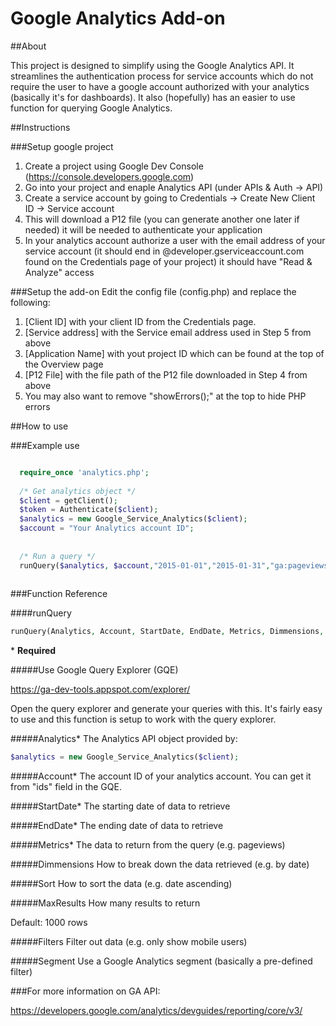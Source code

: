 # Google Analytics Add-on

##About

This project is designed to simplify using the Google Analytics API.  It streamlines the authentication process for service accounts which do not require the user to have a google account authorized with your analytics (basically it's for dashboards).  It also (hopefully) has an easier to use function for querying Google Analytics.

##Instructions

###Setup google project

1. Create a project using Google Dev Console (https://console.developers.google.com)
2. Go into your project and enaple Analytics API (under APIs & Auth -> API)
3. Create a service account by going to Credentials -> Create New Client ID -> Service account
4. This will download a P12 file (you can generate another one later if needed) it will be needed to authenticate your application
5. In your analytics account authorize a user with the email address of your service account (it should end in @developer.gserviceaccount.com found on the Credentials page of your project) it should have "Read & Analyze" access

###Setup the add-on
Edit the config file (config.php) and replace the following:

1.  [Client ID] with your client ID from the Credentials page.
2.  [Service address] with the Service email address used in Step 5 from above
3.  [Application Name] with yout project ID which can be found at the top of the Overview page
4.  [P12 File] with the file path of the P12 file downloaded in Step 4 from above
5.  You may also want to remove "showErrors();" at the top to hide PHP errors

##How to use

###Example use

```PHP

  require_once 'analytics.php';
  
  /* Get analytics object */
  $client = getClient();
  $token = Authenticate($client);
  $analytics = new Google_Service_Analytics($client);
  $account = "Your Analytics account ID";
  
  
  /* Run a query */
  runQuery($analytics, $account,"2015-01-01","2015-01-31","ga:pageviews,ga:visits,ga:users","ga:date");
  
```
  
###Function Reference
  
####runQuery
```php
runQuery(Analytics, Account, StartDate, EndDate, Metrics, Dimmensions, Sort, MaxResults, Filters, Segment)
```
 \* **Required**

#####Use Google Query Explorer (GQE)

https://ga-dev-tools.appspot.com/explorer/

Open the query explorer and generate your queries with this.  It's fairly easy to use and this function is setup to work with the query explorer.

#####Analytics*
The Analytics API object provided by:
```php
$analytics = new Google_Service_Analytics($client);
```

#####Account*
The account ID of your analytics account.  You can get it from "ids" field in the GQE.

#####StartDate*
The starting date of data to retrieve

#####EndDate*
The ending date of data to retrieve

#####Metrics*
The data to return from the query (e.g. pageviews)

#####Dimmensions
How to break down the data retrieved (e.g. by date)

#####Sort
How to sort the data (e.g. date ascending)

#####MaxResults
How many results to return

Default: 1000 rows

#####Filters
Filter out data (e.g. only show mobile users)

#####Segment
Use a Google Analytics segment (basically a pre-defined filter)

###For more information on GA API:

https://developers.google.com/analytics/devguides/reporting/core/v3/
